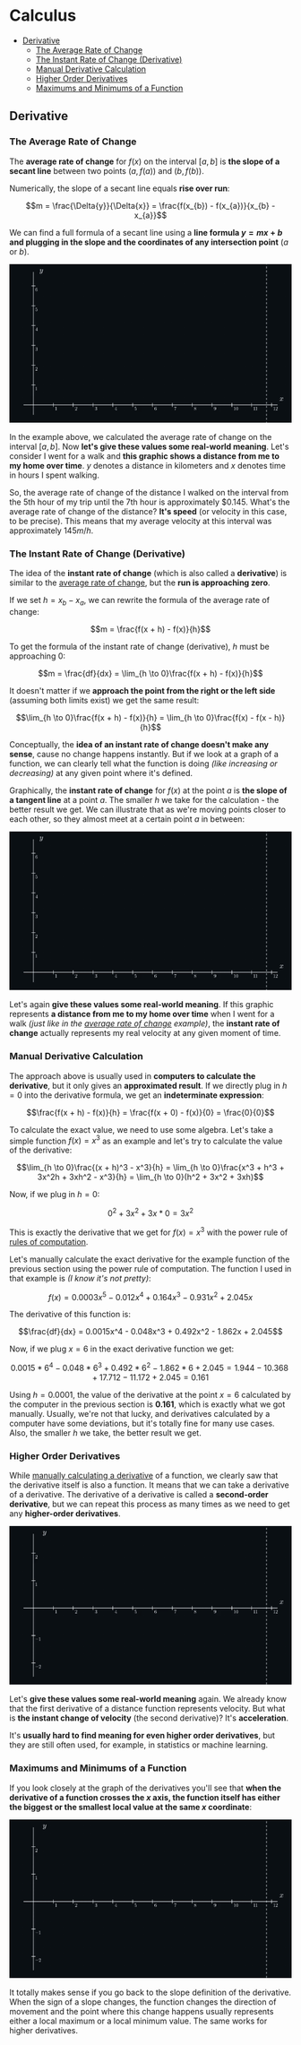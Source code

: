 # Calculus
* [Derivative](#derivative)
    * [The Average Rate of Change](#the-average-rate-of-change)
    * [The Instant Rate of Change (Derivative)](#the-instant-rate-of-change-derivative)
    * [Manual Derivative Calculation](#manual-derivative-calculation)
    * [Higher Order Derivatives](#higher-order-derivatives)
    * [Maximums and Minimums of a Function](#maximums-and-minimums-of-a-function)

## Derivative

### The Average Rate of Change

The **average rate of change** for $f(x)$ on the interval $[a, b]$ is **the slope of a secant line** between two points
$(a, f(a))$ and $(b, f(b))$.

Numerically, the slope of a secant line equals **rise over run**:

```math
m = \frac{\Delta{y}}{\Delta{x}} = \frac{f(x_{b}) - f(x_{a})}{x_{b} - x_{a}}
```

We can find a full formula of a secant line using a **line formula $y = mx + b$ and plugging in the slope and the
coordinates of any intersection point** ($a$ or $b$).

![Secant Line](secant_line.gif)

In the example above, we calculated the average rate of change on the interval $[a, b]$. Now **let's give these values
some real-world meaning**. Let's consider I went for a walk and **this graphic shows a distance from me to my home over
time**. $y$ denotes a distance in kilometers and $x$ denotes time in hours I spent walking.

So, the average rate of change of the distance I walked on the interval from the 5th hour of my trip until the 7th hour
is approximately $0.145. What's the average rate of change of the distance? **It's speed** (or velocity in this case,
to be precise). This means that my average velocity at this interval was approximately $145 m/h$.

### The Instant Rate of Change (Derivative)

The idea of the **instant rate of change** (which is also called a **derivative**) is similar to the
[average rate of change](#the-average-rate-of-change), but the **run is approaching zero**.

If we set $h = x_{b} - x_{a}$, we can rewrite the formula of the average rate of change:

```math
m = \frac{f(x + h) - f(x)}{h}
```

To get the formula of the instant rate of change (derivative), $h$ must be approaching 0:

```math
m = \frac{df}{dx} = \lim_{h \to 0}\frac{f(x + h) - f(x)}{h}
```

It doesn't matter if we **approach the point from the right or the left side** (assuming both limits exist) we get the
same result:

```math
\lim_{h \to 0}\frac{f(x + h) - f(x)}{h} = \lim_{h \to 0}\frac{f(x) - f(x - h)}{h}
```

Conceptually, the **idea of an instant rate of change doesn't make any sense**, cause no change happens instantly. But
if we look at a graph of a function, we can clearly tell what the function is doing *(like increasing or decreasing)* at
any given point where it's defined.

Graphically, the **instant rate of change** for $f(x)$ at the point $a$ is **the slope of a tangent line** at a point
$a$. The smaller $h$ we take for the calculation - the better result we get. We can illustrate that as we're moving
points closer to each other, so they almost meet at a certain point $a$ in between:

![Tangent Line](tangent_line.gif)

Let's again **give these values some real-world meaning**. If this graphic represents **a distance from me to my home
over time** when I went for a walk *(just like in the [average rate of change](#the-average-rate-of-change) example)*,
the **instant rate of change** actually represents my real velocity at any given moment of time.

### Manual Derivative Calculation

The approach above is usually used in **computers to calculate the derivative**, but it only gives an **approximated
result**. If we directly plug in $h=0$ into the derivative formula, we get an **indeterminate expression**:

```math
\frac{f(x + h) - f(x)}{h} = \frac{f(x + 0) - f(x)}{0} = \frac{0}{0}
```

To calculate the exact value, we need to use some algebra. Let's take a simple function $f(x) = x^3$ as an example and
let's try to calculate the value of the derivative:

```math
\lim_{h \to 0}\frac{(x + h)^3 - x^3}{h} = \lim_{h \to 0}\frac{x^3 + h^3 + 3x^2h + 3xh^2 - x^3}{h} =
\lim_{h \to 0}(h^2 + 3x^2 + 3xh)
```

Now, if we plug in $h=0$:

```math
0^2 + 3x^2 + 3x * 0 = 3x^2
```

This is exactly the derivative that we get for $f(x) = x^3$ with the power rule of
[rules of computation](https://en.wikipedia.org/wiki/Derivative#Rules_of_computation).

Let's manually calculate the exact derivative for the example function of the previous section using the power rule of
computation. The function I used in that example is *(I know it's not pretty)*:

```math
f(x) = 0.0003x^5 - 0.012x^4 + 0.164x^3 - 0.931x^2 + 2.045x
```

The derivative of this function is:

```math
\frac{df}{dx} = 0.0015x^4 - 0.048x^3 + 0.492x^2 - 1.862x + 2.045
```

Now, if we plug $x=6$ in the exact derivative function we get:

```math
0.0015 * 6 ^ 4 - 0.048 * 6 ^ 3 + 0.492 * 6 ^ 2 - 1.862 * 6 + 2.045 = 1.944 - 10.368 + 17.712 - 11.172 + 2.045 = 0.161
```

Using $h = 0.0001$, the value of the derivative at the point $x=6$ calculated by the computer in the previous section is
**$0.161$**, which is exactly what we got manually. Usually, we're not that lucky, and derivatives calculated by a
computer have some deviations, but it's totally fine for many use cases. Also, the smaller $h$ we take, the better
result we get.

### Higher Order Derivatives

While [manually calculating a derivative](#manual-derivative-calculation) of a function, we clearly saw that the
derivative itself is also a function. It means that we can take a derivative of a derivative. The derivative of a
derivative is called a **second-order derivative**, but we can repeat this process as many times as we need to get any
**higher-order derivatives**.

![Higher Order Derivatives](higher_order_derivatives.gif)

Let's **give these values some real-world meaning** again. We already know that the first derivative of a distance
function represents velocity. But what is **the instant change of velocity** (the second derivative)? It's
**acceleration**.

It's **usually hard to find meaning for even higher order derivatives**, but they are still often used, for example, in
statistics or machine learning.

### Maximums and Minimums of a Function

If you look closely at the graph of the derivatives you'll see that **when the derivative of a function crosses the $x$
axis, the function itself has either the biggest or the smallest local value at the same $x$ coordinate**:

![Maximums and Minimums of a Function](minimums_maximums.gif)

It totally makes sense if you go back to the slope definition of the derivative. When the sign of a slope changes, the
function changes the direction of movement and the point where this change happens usually represents either a local 
maximum or a local minimum value. The same works for higher derivatives.

